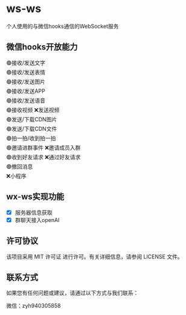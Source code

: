 # ws-ws

个人使用的与微信hooks通信的WebSocket服务

## 微信hooks开放能力
🟢接收/发送文字  
🟢接收/发送表情  
🟢接收/发送图片  
🟢接收/发送APP  
🟢接收/发送语音  
🟢接收视频 ❌发送视频  
🟢发送/下载CDN图片  
🟢发送/下载CDN文件  
🟢拍一拍/收到拍一拍  
🟢邀请进群事件 ❌邀请成员入群  
🟢收到好友请求 ❌通过好友请求  
🟢撤回消息  
❌小程序  

## wx-ws实现功能
- [x] 服务器信息获取
- [x] 群聊天接入openAI

## 许可协议
该项目采用 MIT 许可证 进行许可。有关详细信息，请参阅 LICENSE 文件。

## 联系方式
如果您有任何问题或建议，请通过以下方式与我们联系：

微信：zyh940305858
